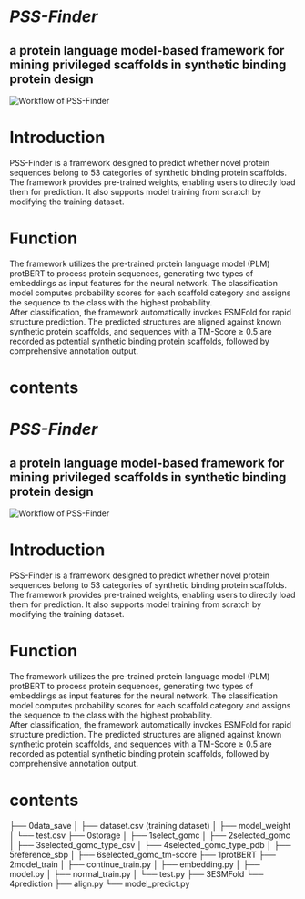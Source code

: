 ***PSS-Finder***
=
a protein language model-based framework for mining privileged scaffolds in synthetic binding protein design
-
![Workflow of PSS-Finder](PSS-Finder.png)

# Introduction  
PSS-Finder is a framework designed to predict whether novel protein sequences belong to 53 categories of synthetic binding protein scaffolds. The framework provides pre-trained weights, enabling users to directly load them for prediction. It also supports model training from scratch by modifying the training dataset.

# Function  
The framework utilizes the pre-trained protein language model (PLM) protBERT to process protein sequences, generating two types of embeddings as input features for the neural network. The classification model computes probability scores for each scaffold category and assigns the sequence to the class with the highest probability.  
After classification, the framework automatically invokes ESMFold for rapid structure prediction. The predicted structures are aligned against known synthetic protein scaffolds, and sequences with a TM-Score ≥ 0.5 are recorded as potential synthetic binding protein scaffolds, followed by comprehensive annotation output.

# contents
***PSS-Finder***
=
a protein language model-based framework for mining privileged scaffolds in synthetic binding protein design
-
![Workflow of PSS-Finder](PSS-Finder.png)

# Introduction  
PSS-Finder is a framework designed to predict whether novel protein sequences belong to 53 categories of synthetic binding protein scaffolds. The framework provides pre-trained weights, enabling users to directly load them for prediction. It also supports model training from scratch by modifying the training dataset.

# Function  
The framework utilizes the pre-trained protein language model (PLM) protBERT to process protein sequences, generating two types of embeddings as input features for the neural network. The classification model computes probability scores for each scaffold category and assigns the sequence to the class with the highest probability.  
After classification, the framework automatically invokes ESMFold for rapid structure prediction. The predicted structures are aligned against known synthetic protein scaffolds, and sequences with a TM-Score ≥ 0.5 are recorded as potential synthetic binding protein scaffolds, followed by comprehensive annotation output.

# contents
├── 0data_save 
│ ├── dataset.csv (training dataset)
│ ├── model_weight
│ └── test.csv
├── 0storage 
│ ├── 1select_gomc
│ ├── 2selected_gomc
│ ├── 3selected_gomc_type_csv
│ ├── 4selected_gomc_type_pdb
│ ├── 5reference_sbp
│ ├── 6selected_gomc_tm-score
├── 1protBERT 
├── 2model_train 
│ ├── continue_train.py
│ ├── embedding.py
│ ├── model.py
│ ├── normal_train.py
│ └── test.py
├── 3ESMFold 
└── 4prediction 
├── align.py
└── model_predict.py
